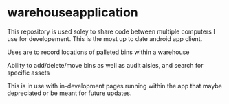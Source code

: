 # warehouseapplication

This repository is used soley to share code between multiple computers I use for developement. This is the most up to date android app client.

Uses are to record locations of palleted bins within a warehouse

Ability to add/delete/move bins as well as audit aisles, and search for specific assets

This is in use with in-development pages running within the app that maybe depreciated or be meant for future updates.
